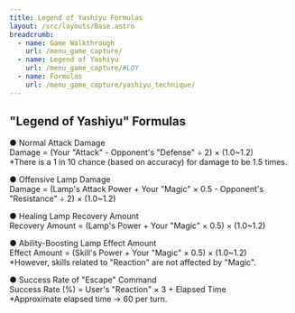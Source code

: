 ```yaml
---
title: Legend of Yashiyu Formulas
layout: /src/layouts/Base.astro
breadcrumb:
  - name: Game Walkthrough
    url: /menu_game_capture/
  - name: Legend of Yashiyu
    url: /menu_game_capture/#LOY
  - name: Formulas
    url: /menu_game_capture/yashiyu_technique/
---
```


## "Legend of Yashiyu" Formulas

● Normal Attack Damage  
Damage = (Your "Attack" - Opponent's "Defense" ÷ 2) × (1.0~1.2)  
*There is a 1 in 10 chance (based on accuracy) for damage to be 1.5 times.  
  
● Offensive Lamp Damage  
Damage = (Lamp's Attack Power + Your "Magic" × 0.5 - Opponent's "Resistance" ÷ 2) × (1.0~1.2)  
  
● Healing Lamp Recovery Amount  
Recovery Amount = (Lamp's Power + Your "Magic" × 0.5) × (1.0~1.2)  
  
● Ability-Boosting Lamp Effect Amount  
Effect Amount = (Skill's Power + Your "Magic" × 0.5) × (1.0~1.2)  
*However, skills related to "Reaction" are not affected by "Magic".  
  
● Success Rate of "Escape" Command  
Success Rate (%) = User's "Reaction" × 3 + Elapsed Time  
*Approximate elapsed time → 60 per turn.
